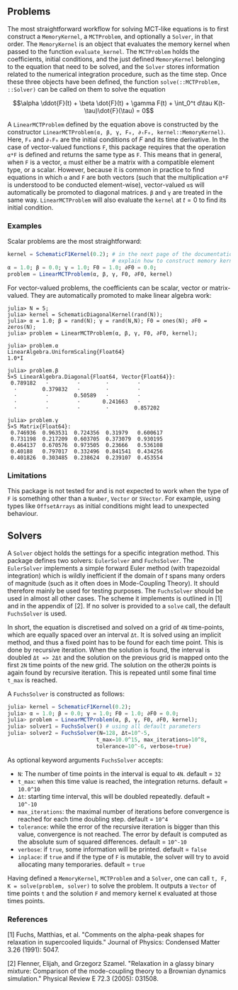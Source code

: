 
## Problems

The most straightforward workflow for solving MCT-like equations is to first construct a `MemoryKernel`, a `MCTProblem`, and optionally a `Solver`, in that order. The `MemoryKernel` is an object that evaluates the memory kernel when passed to the function `evaluate_kernel`. The `MCTProblem` holds the coefficients, initial conditions, and the just defined `MemoryKernel` belonging to the equation that need to be solved, and the `Solver` stores information related to the numerical integration procedure, such as the time step. Once these three objects have been defined, the function `solve(::MCTProblem, ::Solver)` can be called on them to solve the equation

$$\alpha \ddot{F}(t) + \beta \dot{F}(t) + \gamma F(t) + \int_0^t d\tau K(t-\tau)\dot{F}(\tau) = 0$$

A `LinearMCTProblem` defined by the equation above is constructed by the constructor `LinearMCTProblem(α, β, γ, F₀, ∂ₜF₀, kernel::MemoryKernel)`. Here, `F₀` and `∂ₜF₀` are the initial conditions of $F$ and its time derivative. In the case of vector-valued functions `F`, this package requires that the operation `α*F` is defined and returns the same type as `F`. This means that in general, when `F` is a vector, `α` must either be a matrix with a compatible element type, or a scalar. However, because it is common in practice to find equations in which `α` and `F` are both vectors (such that the multiplication `α*F` is understood to be conducted element-wise), vector-valued `α`s will automatically be promoted to diagonal matrices. `β` and `γ` are treated in the same way. `LinearMCTProblem` will also evaluate the `kernel` at $t=0$ to find its initial condition.

### Examples

Scalar problems are the most straightforward:

```julia
kernel = SchematicF1Kernel(0.2); # in the next page of the documentation we will 
                                 # explain how to construct memory kernels
α = 1.0; β = 0.0; γ = 1.0; F0 = 1.0; ∂F0 = 0.0;
problem = LinearMCTProblem(α, β, γ, F0, ∂F0, kernel)
```

For vector-valued problems, the coefficients can be scalar, vector or matrix-valued. They are automatically promoted to make linear algebra work:

```
julia> N = 5;
julia> kernel = SchematicDiagonalKernel(rand(N));
julia> α = 1.0; β = rand(N); γ = rand(N,N); F0 = ones(N); ∂F0 = zeros(N);
julia> problem = LinearMCTProblem(α, β, γ, F0, ∂F0, kernel);

julia> problem.α
LinearAlgebra.UniformScaling{Float64}
1.0*I

julia> problem.β
5×5 LinearAlgebra.Diagonal{Float64, Vector{Float64}}:
 0.789182   ⋅         ⋅        ⋅         ⋅
  ⋅        0.379832   ⋅        ⋅         ⋅
  ⋅         ⋅        0.50589   ⋅         ⋅
  ⋅         ⋅         ⋅       0.241663   ⋅
  ⋅         ⋅         ⋅        ⋅        0.857202

julia> problem.γ
5×5 Matrix{Float64}:
 0.746936  0.963531  0.724356  0.31979   0.600617
 0.731198  0.217209  0.603705  0.373079  0.930195
 0.464137  0.670576  0.973505  0.23666   0.536108
 0.40188   0.797017  0.332496  0.841541  0.434256
 0.401826  0.303485  0.238624  0.239107  0.453554
```

### Limitations

This package is not tested for and is not expected to work when the type of `F` is something other than a `Number`, `Vector` or `SVector`. For example, using types like `OffsetArrays` as initial conditions might lead to unexpected behaviour.

## Solvers

A `Solver` object holds the settings for a specific integration method. This package defines two solvers: `EulerSolver` and `FuchsSolver`. The `EulerSolver` implements a simple forward Euler method (with trapezoidal integration) which is wildly inefficient if the domain of $t$ spans many orders of magnitude (such as it often does in Mode-Coupling Theory). It should therefore mainly be used for testing purposes. The `FuchsSolver` should be used in almost all other cases. The scheme it implements is outlined in [1] and in the appendix of [2]. If no solver is provided to a `solve` call, the default `FuchsSolver` is used.

In short, the equation is discretised and solved on a grid of `4N` time-points, which are equally spaced over an interval `Δt`. It is solved using an implicit method, and thus a fixed point has to be found for each time point. This is done by recursive iteration. When the solution is found, the interval is doubled `Δt => 2Δt` and the solution on the previous grid is mapped onto the first `2N` time points of the new grid. The solution on the other`2N` points is again found by recursive iteration. This is repeated until some final time `t_max` is reached.

A `FuchsSolver` is constructed as follows:

```julia
julia> kernel = SchematicF1Kernel(0.2);
julia> α = 1.0; β = 0.0; γ = 1.0; F0 = 1.0; ∂F0 = 0.0;
julia> problem = LinearMCTProblem(α, β, γ, F0, ∂F0, kernel);
julia> solver1 = FuchsSolver() # using all default parameters
julia> solver2 = FuchsSolver(N=128, Δt=10^-5, 
                            t_max=10.0^15, max_iterations=10^8, 
                            tolerance=10^-6, verbose=true)
```
As optional keyword arguments `FuchsSolver` accepts:
* `N`: The number of time points in the interval is equal to `4N`. default = `32`
* `t_max`: when this time value is reached, the integration returns. default = `10.0^10`
* `Δt`: starting time interval, this will be doubled repeatedly. default = `10^-10`
* `max_iterations`: the maximal number of iterations before convergence is reached for each time doubling step. default = `10^4`
* `tolerance`: while the error of the recursive iteration is bigger than this value, convergence is not reached. The error by default is computed as the absolute sum of squared differences. default = `10^-10`
* `verbose`: if `true`, some information will be printed. default = `false`
* `inplace`: if `true` and if the type of `F` is mutable, the solver will try to avoid allocating many temporaries. default = `true`

Having defined a `MemoryKernel`, `MCTProblem` and a `Solver`, one can call `t, F, K = solve(problem, solver)` to solve the problem. It outputs a `Vector` of time points `t` and the solution `F` and memory kernel `K` evaluated at those times points. 

### References
[1] Fuchs, Matthias, et al. "Comments on the alpha-peak shapes for relaxation in supercooled liquids." Journal of Physics: Condensed Matter 3.26 (1991): 5047.

[2] Flenner, Elijah, and Grzegorz Szamel. "Relaxation in a glassy binary mixture: Comparison of the mode-coupling theory to a Brownian dynamics simulation." Physical Review E 72.3 (2005): 031508.